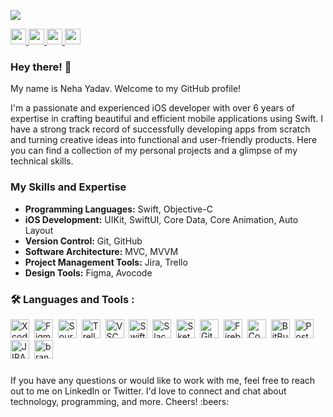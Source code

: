 ![](https://komarev.com/ghpvc/?username=nehayadav94&color=000000&style=for-the-badge)

<a href="https://www.linkedin.com/in/nehayadav94/">
  <img height="25" src="https://img.shields.io/badge/LinkedIn-0077B5?style=for-the-badge&logo=linkedin&logoColor=white"/>
</a>

<a href="mailto:nehayadav94@gmail.com">
  <img height="25" src="https://img.shields.io/badge/Gmail-D14836?style=for-the-badge&logo=gmail&logoColor=white"/>
</a>

<a href="https://twitter.com/nehayadav94">
<img height = "25" src="https://img.shields.io/badge/Twitter-1DA1F2?style=for-the-badge&logo=twitter&logoColor=white"/>
</a>

<a href="https://medium.com/@nehayadav94">
<img height = "25" src="https://img.shields.io/badge/Medium-12100E?style=for-the-badge&logo=medium&logoColor=white"/>
</a>

### Hey there! 👋 

My name is Neha Yadav. Welcome to my GitHub profile!

I'm a passionate and experienced iOS developer with over 6 years of expertise in crafting beautiful and efficient mobile applications using Swift. I have a strong track record of successfully developing apps from scratch and turning creative ideas into functional and user-friendly products. Here you can find a collection of my personal projects and a glimpse of my technical skills.

### My Skills and Expertise
- **Programming Languages:** Swift, Objective-C
- **iOS Development:** UIKit, SwiftUI, Core Data, Core Animation, Auto Layout
- **Version Control:** Git, GitHub
- **Software Architecture:** MVC, MVVM
- **Project Management Tools:** Jira, Trello
- **Design Tools:** Figma, Avocode


### :hammer_and_wrench: Languages and Tools :
<div>
<img src="https://cdn.jsdelivr.net/gh/devicons/devicon/icons/xcode/xcode-original.svg" title="Xcode" alt="Xcode" width="30" height="30"/>&nbsp;
<img src="https://cdn.jsdelivr.net/gh/devicons/devicon/icons/figma/figma-original.svg" title="Figma" alt="Figma" width="30" height="30"/>&nbsp;
<img src="https://cdn.jsdelivr.net/gh/devicons/devicon/icons/sourcetree/sourcetree-original.svg" title="Sourcetree" alt="Sourcetree" width="30" height="30"/>&nbsp;
<img src="https://cdn.jsdelivr.net/gh/devicons/devicon/icons/trello/trello-plain-wordmark.svg" title="Trello" alt="Trello" width="30" height="30"/>&nbsp;
<img src="https://cdn.jsdelivr.net/gh/devicons/devicon/icons/vscode/vscode-original.svg" title="VS code" alt="VSCode" width="30 height="30"/>&nbsp;
<img src="https://cdn.jsdelivr.net/gh/devicons/devicon/icons/swift/swift-original.svg" title="Swift" alt="Swift" width="30" height="30"/>&nbsp;
<img src="https://cdn.jsdelivr.net/gh/devicons/devicon/icons/slack/slack-original.svg" title="Slack" alt="Slack" width="30" height="30"/>&nbsp;
<img src="https://cdn.jsdelivr.net/gh/devicons/devicon/icons/sketch/sketch-original.svg" title="Sketch" alt="Sketch" width="30" height="30"/>&nbsp;
<img src="https://cdn.jsdelivr.net/gh/devicons/devicon/icons/git/git-original.svg" title="Git" alt="Git" width="30" height="30"/>&nbsp;
<img src="https://cdn.jsdelivr.net/gh/devicons/devicon/icons/firebase/firebase-plain.svg" title="Firebase" alt="Firebase" width="30" height="30"/>&nbsp;
<img src="https://cdn.jsdelivr.net/gh/devicons/devicon/icons/confluence/confluence-original.svg" title="Confluence" alt="Confluence" width="30" height="30"/>&nbsp;
<img src="https://cdn.jsdelivr.net/gh/devicons/devicon/icons/bitbucket/bitbucket-original.svg" title="BitBucket" alt="BitBucket" width="30" height="30"/>&nbsp;
<img src="https://www.vectorlogo.zone/logos/getpostman/getpostman-icon.svg" title="Postman" alt="Postman" width="30" height="30"/>&nbsp;
<img src="https://www.vectorlogo.zone/logos/atlassian_jira/atlassian_jira-icon.svg" title="JIRA" alt="JIRA" width="30" height="30"/>&nbsp;
<img src="https://www.vectorlogo.zone/logos/branchio/branchio-icon.svg" title="branch" alt="branch" width="30" height="30"/>
</div>

###
<div>
If you have any questions or would like to work with me, feel free to reach out to me on LinkedIn or Twitter. I'd love to connect and chat about technology, programming, and more. Cheers! :beers:
</div>

<!--
**nehayadav94/nehayadav94** is a ✨ _special_ ✨ repository because its `README.md` (this file) appears on your GitHub profile.

Here are some ideas to get you started:

- 🔭 I’m currently working on ...
- 🌱 I’m currently learning ...
- 👯 I’m looking to collaborate on ...
- 🤔 I’m looking for help with ...
- 💬 Ask me about ...
- 📫 How to reach me: ...
- 😄 Pronouns: ...
- ⚡ Fun fact: ...
When I'm not coding, you can find me getting my hands dirty with pottery, admiring stunning architecture, or indulging in new and exciting cuisines.
                                                                                                                          
###
<div>
<img src="https://github-readme-stats.vercel.app/api/top-langs?username=nehayadav94"/>
</div>
-->
